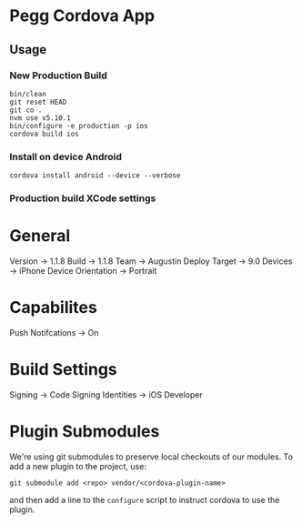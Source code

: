 # Pegg Cordova App

## Usage

### New Production Build

```
bin/clean
git reset HEAD
git co .
nvm use v5.10.1
bin/configure -e production -p ios
cordova build ios
```

### Install on device Android
```
cordova install android --device --verbose
```

### Production build XCode settings

# General
Version -> 1.1.8
Build -> 1.1.8
Team -> Augustin
Deploy Target -> 9.0
Devices -> iPhone
Device Orientation -> Portrait

# Capabilites
Push Notifcations -> On

# Build Settings
Signing -> Code Signing Identities -> iOS Developer


# Plugin Submodules
We're using git submodules to preserve local checkouts of our modules. To add a new plugin to the project, use:

    git submodule add <repo> vendor/<cordova-plugin-name>

and then add a line to the `configure` script to instruct cordova to use the plugin.
